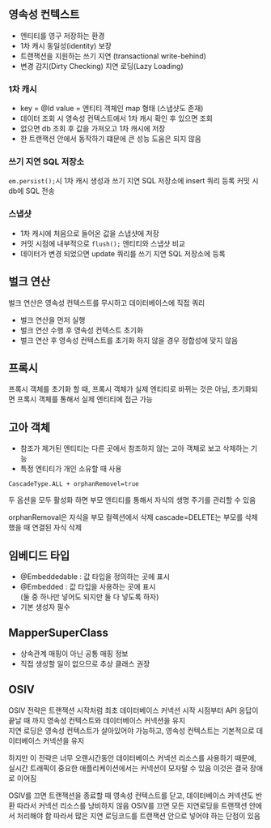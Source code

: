 ## 영속성 컨텍스트
* 엔티티를 영구 저장하는 환경
* 1차 캐시 동일성(identity) 보장
* 트랜잭션을 지원하는 쓰기 지연 (transactional write-behind)
* 변경 감지(Dirty Checking) 지연 로딩(Lazy Loading)

### 1차 캐시
* key = @Id value = 엔티티 객체인 map 형태 (스냅샷도 존재)
* 데이터 조회 시 영속성 컨텍스트에서 1차 캐시 확인 후 있으면 조회  
* 없으면 db 조회 후 값을 가져오고 1차 캐시에 저장
* 한 트랜잭션 안에서 동작하기 떄문에 큰 성능 도움은 되지 않음

### 쓰기 지연 SQL 저장소
```em.persist();```시 1차 캐시 생성과 쓰기 지연 SQL 저장소에 insert 쿼리 등록 커밋 시 db에 SQL 전송

### 스냅샷
* 1차 캐시에 처음으로 들어온 값을 스냅샷에 저장
* 커밋 시점에 내부적으로 ```flush();``` 엔티티와 스냅샷 비교
* 데이터가 변경 되었으면 update 쿼리를 쓰기 지연 SQL 저장소에 등록

## 벌크 연산
벌크 연산은 영속성 컨텍스트를 무시하고 데이터베이스에 직접 쿼리
* 벌크 연산을 먼저 실행
* 벌크 연산 수행 후 영속성 컨텍스트 초기화  
* 벌크 연산 후 영속성 컨텍스트를 초기화 하지 않을 경우 정합성에 맞지 않음

## 프록시
프록시 객체를 초기화 할 때, 프록시 객체가 실제 엔티티로 바뀌는 것은 아님, 초기화되면 프록시 객체를 통해서 실제 엔티티에 접근 가능

## 고아 객체  
* 참조가 제거된 엔티티는 다른 곳에서 참조하지 않는 고아 객체로 보고 삭제하는 기능
* 특정 엔티티가 개인 소유할 때 사용  
~~~
CascadeType.ALL + orphanRemovel=true
~~~
두 옵션을 모두 활성화 하면 부모 엔티티를 통해서 자식의 생명 주기를 관리할 수 있음

orphanRemoval은 자식을 부모 컬렉션에서 삭제
cascade=DELETE는 부모를 삭제했을 때 연결된 자식 삭제  

## 임베디드 타입 
* @Embeddedable : 값 타입을 정의하는 곳에 표시  
* @Embedded : 값 타입을 사용하는 곳에 표시  
(둘 중 하나만 넣어도 되지만 둘 다 넣도록 하자)  
* 기본 생성자 필수

## MapperSuperClass
* 상속관계 매핑이 아닌 공통 매핑 정보
* 직접 생성할 일이 없으므로 추상 클래스 권장

## OSIV
OSIV 전략은 트랜잭션 시작처럼 최초 데이터베이스 커넥션 시작 시점부터 API 응답이 끝날 때 까지 영속성 컨텍스트와 데이터베이스 커넥션을 유지  
지연 로딩은 영속성 컨텍스트가 살아있어야 가능하고, 영속성 컨텍스트는 기본적으로 데이터베이스 커넥션을 유지

하지만 이 전략은 너무 오랜시간동안 데이터베이스 커넥션 리소스를 사용하기 때문에, 실시간 트래픽이 중요한 애플리케이션에서는 커넥션이 모자랄 수 있음 이것은 결국 장애로 이어짐  

OSIV를 끄면 트랜잭션을 종료할 때 영속성 컨텍스트를 닫고, 데이터베이스 커넥션도 반환 따라서 커넥션 리소스를 낭비하지 않음
OSIV를 끄면 모든 지연로딩을 트랜잭션 안에서 처리해야 함 따라서 많은 지연 로딩코드를 트랜잭션 안으로 넣어야 하는 단점이 있음
